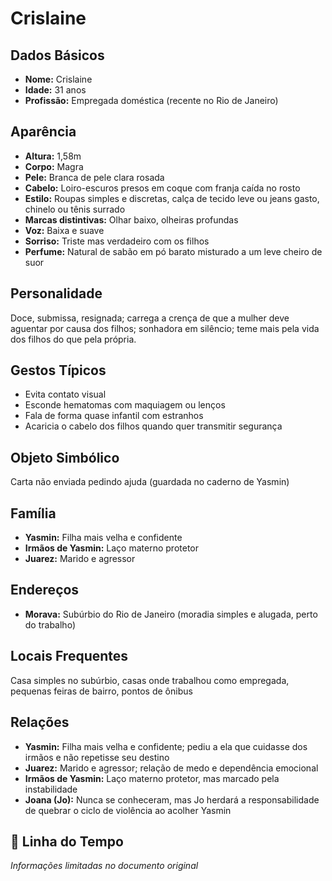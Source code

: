 # Crislaine

## Dados Básicos
- **Nome:** Crislaine
- **Idade:** 31 anos
- **Profissão:** Empregada doméstica (recente no Rio de Janeiro)

## Aparência
- **Altura:** 1,58m
- **Corpo:** Magra
- **Pele:** Branca de pele clara rosada
- **Cabelo:** Loiro-escuros presos em coque com franja caída no rosto
- **Estilo:** Roupas simples e discretas, calça de tecido leve ou jeans gasto, chinelo ou tênis surrado
- **Marcas distintivas:** Olhar baixo, olheiras profundas
- **Voz:** Baixa e suave
- **Sorriso:** Triste mas verdadeiro com os filhos
- **Perfume:** Natural de sabão em pó barato misturado a um leve cheiro de suor

## Personalidade
Doce, submissa, resignada; carrega a crença de que a mulher deve aguentar por causa dos filhos; sonhadora em silêncio; teme mais pela vida dos filhos do que pela própria.

## Gestos Típicos
- Evita contato visual
- Esconde hematomas com maquiagem ou lenços
- Fala de forma quase infantil com estranhos
- Acaricia o cabelo dos filhos quando quer transmitir segurança

## Objeto Simbólico
Carta não enviada pedindo ajuda (guardada no caderno de Yasmin)

## Família
- **Yasmin:** Filha mais velha e confidente
- **Irmãos de Yasmin:** Laço materno protetor
- **Juarez:** Marido e agressor

## Endereços
- **Morava:** Subúrbio do Rio de Janeiro (moradia simples e alugada, perto do trabalho)

## Locais Frequentes
Casa simples no subúrbio, casas onde trabalhou como empregada, pequenas feiras de bairro, pontos de ônibus

## Relações
- **Yasmin:** Filha mais velha e confidente; pediu a ela que cuidasse dos irmãos e não repetisse seu destino
- **Juarez:** Marido e agressor; relação de medo e dependência emocional
- **Irmãos de Yasmin:** Laço materno protetor, mas marcado pela instabilidade
- **Joana (Jo):** Nunca se conheceram, mas Jo herdará a responsabilidade de quebrar o ciclo de violência ao acolher Yasmin

## 📅 Linha do Tempo
*Informações limitadas no documento original*
